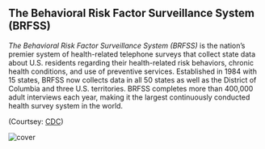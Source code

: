 ## The Behavioral Risk Factor Surveillance System (BRFSS)


_The Behavioral Risk Factor Surveillance System (BRFSS)_ is the nation’s premier system of health-related telephone surveys that collect state data about U.S. residents regarding their health-related risk behaviors, chronic health conditions, and use of preventive services. Established in 1984 with 15 states, BRFSS now collects data in all 50 states as well as the District of Columbia and three U.S. territories. BRFSS completes more than 400,000 adult interviews each year, making it the largest continuously conducted health survey system in the world. 

(Courtsey: [CDC](https://www.cdc.gov/brfss/index.html))

![cover](./Images/cover1.png)


